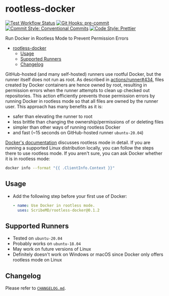 # rootless-docker

[![Test Workflow Status](https://github.com/ScribeMD/rootless-docker/workflows/Test/badge.svg)](https://github.com/ScribeMD/rootless-docker/actions/workflows/test.yaml)
[![Git Hooks: pre-commit](https://img.shields.io/badge/pre--commit-Git_Hooks-66A182?logo=precommit&logoColor=FAB040)](https://pre-commit.com/)
[![Commit Style: Conventional Commits](https://img.shields.io/badge/Conventional_Commits-Commit_Style-F39237?logo=conventionalcommits&logoColor=FE5196)](https://conventionalcommits.org)
[![Code Style: Prettier](https://img.shields.io/badge/Prettier-Code_Style-758ECD?logo=prettier&logoColor=F7B93E)](https://prettier.io/)

Run Docker in Rootless Mode to Prevent Permission Errors

<!--TOC-->

- [rootless-docker](#rootless-docker)
  - [Usage](#usage)
  - [Supported Runners](#supported-runners)
  - [Changelog](#changelog)

<!--TOC-->

GitHub-hosted (and many self-hosted) runners use rootful Docker, but the runner
itself does not run as root. As described in
[actions/runner#434](https://github.com/actions/runner/issues/434), files
created by Docker containers are hence owned by root, resulting in permission
errors when the runner attempts to clean up checked out repositories. This
action efficiently prevents those permission errors by running Docker in
rootless mode so that all files are owned by the runner user. This approach has
many benefits as it is:

- safer than elevating the runner to root
- less brittle than changing the ownership/permissions of or deleting files
- simpler than other ways of running rootless Docker
- and fast (~15 seconds on GitHub-hosted runner `ubuntu-20.04`)

[Docker's documentation](https://docs.docker.com/engine/security/rootless/)
discusses rootless mode in detail. If you are running a supported Linux
distribution locally, you can follow the steps there to use rootless mode. If
you aren't sure, you can ask Docker whether it is in rootless mode:

```sh
docker info --format "{{ .ClientInfo.Context }}"
```

## Usage

- Add the following step before your first use of Docker:

  ```yaml
  - name: Use Docker in rootless mode.
    uses: ScribeMD/rootless-docker@0.1.2
  ```

## Supported Runners

- Tested on `ubuntu-20.04`
- Probably works on `ubuntu-18.04`
- May work on future versions of Linux
- Definitely doesn't work on Windows or macOS since Docker only offers rootless
  mode on Linux

## Changelog

Please refer to [`CHANGELOG.md`](CHANGELOG.md).

